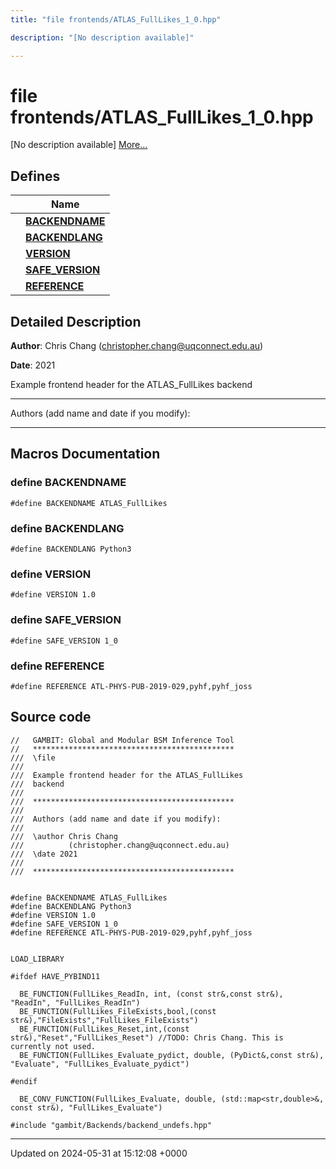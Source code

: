 ```yaml
---
title: "file frontends/ATLAS_FullLikes_1_0.hpp"

description: "[No description available]"

---
```


# file frontends/ATLAS_FullLikes_1_0.hpp

[No description available] [More...](#detailed-description)

## Defines

|                | Name           |
| -------------- | -------------- |
|  | **[BACKENDNAME](/documentation/code/files/atlas__fulllikes__1__0_8hpp/#define-backendname)**  |
|  | **[BACKENDLANG](/documentation/code/files/atlas__fulllikes__1__0_8hpp/#define-backendlang)**  |
|  | **[VERSION](/documentation/code/files/atlas__fulllikes__1__0_8hpp/#define-version)**  |
|  | **[SAFE_VERSION](/documentation/code/files/atlas__fulllikes__1__0_8hpp/#define-safe-version)**  |
|  | **[REFERENCE](/documentation/code/files/atlas__fulllikes__1__0_8hpp/#define-reference)**  |

## Detailed Description


**Author**: Chris Chang ([christopher.chang@uqconnect.edu.au](mailto:christopher.chang@uqconnect.edu.au)) 

**Date**: 2021

Example frontend header for the ATLAS_FullLikes backend



------------------

Authors (add name and date if you modify):



------------------




## Macros Documentation

### define BACKENDNAME

```
#define BACKENDNAME ATLAS_FullLikes
```


### define BACKENDLANG

```
#define BACKENDLANG Python3
```


### define VERSION

```
#define VERSION 1.0
```


### define SAFE_VERSION

```
#define SAFE_VERSION 1_0
```


### define REFERENCE

```
#define REFERENCE ATL-PHYS-PUB-2019-029,pyhf,pyhf_joss
```


## Source code

```
//   GAMBIT: Global and Modular BSM Inference Tool
//   *********************************************
///  \file
///
///  Example frontend header for the ATLAS_FullLikes 
///  backend
///
///  *********************************************
///
///  Authors (add name and date if you modify):
///
///  \author Chris Chang
///          (christopher.chang@uqconnect.edu.au)
///  \date 2021
///
///  *********************************************


#define BACKENDNAME ATLAS_FullLikes
#define BACKENDLANG Python3
#define VERSION 1.0
#define SAFE_VERSION 1_0
#define REFERENCE ATL-PHYS-PUB-2019-029,pyhf,pyhf_joss


LOAD_LIBRARY

#ifdef HAVE_PYBIND11

  BE_FUNCTION(FullLikes_ReadIn, int, (const str&,const str&), "ReadIn", "FullLikes_ReadIn")
  BE_FUNCTION(FullLikes_FileExists,bool,(const str&),"FileExists","FullLikes_FileExists")
  BE_FUNCTION(FullLikes_Reset,int,(const str&),"Reset","FullLikes_Reset") //TODO: Chris Chang. This is currently not used.
  BE_FUNCTION(FullLikes_Evaluate_pydict, double, (PyDict&,const str&), "Evaluate", "FullLikes_Evaluate_pydict")

#endif

  BE_CONV_FUNCTION(FullLikes_Evaluate, double, (std::map<str,double>&, const str&), "FullLikes_Evaluate")

#include "gambit/Backends/backend_undefs.hpp"
```


-------------------------------

Updated on 2024-05-31 at 15:12:08 +0000
